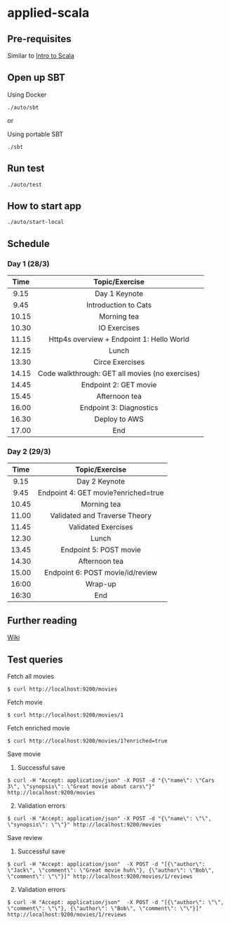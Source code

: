 # applied-scala

## Pre-requisites

Similar to [Intro to Scala](https://github.com/wjlow/intro-to-scala#pre-requisites)

## Open up SBT

Using Docker
```
./auto/sbt
```

or

Using portable SBT 
```
./sbt
```

## Run test

```
./auto/test
```

## How to start app

```
./auto/start-local
```

## Schedule

### Day 1 (28/3)

| Time | Topic/Exercise | 
| :---: | :---: | 
|  9.15 | Day 1 Keynote | 
|  9.45 | Introduction to Cats |
| 10.15 | Morning tea | 
| 10.30 | IO Exercises |
| 11.15 | Http4s overview + Endpoint 1: Hello World |
| 12.15 | Lunch | 
| 13.30 | Circe Exercises | 
| 14.15 | Code walkthrough: GET all movies (no exercises) |
| 14.45 | Endpoint 2: GET movie |
| 15.45 | Afternoon tea |
| 16.00 | Endpoint 3: Diagnostics | 
| 16.30 | Deploy to AWS | 
| 17.00 | End |

### Day 2 (29/3)

| Time | Topic/Exercise |
| :---: | :---: | 
|  9.15 | Day 2 Keynote | 
|  9.45 | Endpoint 4: GET movie?enriched=true |
| 10.45 | Morning tea | 
| 11.00 | Validated and Traverse Theory |
| 11.45 | Validated Exercises | 
| 12.30 | Lunch |
| 13.45 | Endpoint 5: POST movie |
| 14.30 | Afternoon tea | 
| 15.00 | Endpoint 6: POST movie/id/review |
| 16:00 | Wrap-up | 
| 16:30 | End |

## Further reading

[Wiki](https://git.realestate.com.au/scala-course/applied-scala/wiki/Further-reading)

## Test queries

Fetch all movies
```
$ curl http://localhost:9200/movies
```

Fetch movie
```
$ curl http://localhost:9200/movies/1
```

Fetch enriched movie

```
$ curl http://localhost:9200/movies/1?enriched=true
```

Save movie

1. Successful save
```
$ curl -H "Accept: application/json" -X POST -d "{\"name\": \"Cars 3\", \"synopsis\": \"Great movie about cars\"}" http://localhost:9200/movies
```

2. Validation errors
```
$ curl -H "Accept: application/json" -X POST -d "{\"name\": \"\", \"synopsis\": \"\"}" http://localhost:9200/movies
```

Save review

1. Successful save
```
$ curl -H "Accept: application/json"  -X POST -d "[{\"author\": \"Jack\", \"comment\": \"Great movie huh\"}, {\"author\": \"Bob\", \"comment\": \"\"}]" http://localhost:9200/movies/1/reviews
```

2. Validation errors

```
$ curl -H "Accept: application/json"  -X POST -d "[{\"author\": \"\", \"comment\": \"\"}, {\"author\": \"Bob\", \"comment\": \"\"}]" http://localhost:9200/movies/1/reviews
```

